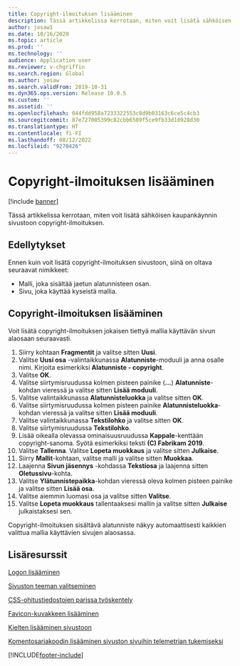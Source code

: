 ```yaml
---
title: Copyright-ilmoituksen lisääminen
description: Tässä artikkelissa kerrotaan, miten voit lisätä sähköisen kaupankäynnin sivustoon copyright-ilmoituksen.
author: josaw1
ms.date: 10/16/2020
ms.topic: article
ms.prod: ''
ms.technology: ''
audience: Application user
ms.reviewer: v-chgriffin
ms.search.region: Global
ms.author: josaw
ms.search.validFrom: 2019-10-31
ms.dyn365.ops.version: Release 10.0.5
ms.custom: ''
ms.assetid: ''
ms.openlocfilehash: 044fdd958a7233322553c8d9b03163c6ce5c4cb3
ms.sourcegitcommit: 87e727005399c82cbb6509f5ce9fb33d18928d30
ms.translationtype: HT
ms.contentlocale: fi-FI
ms.lasthandoff: 08/12/2022
ms.locfileid: "9270426"
---
```

# <a name="add-a-copyright-notice"></a>Copyright-ilmoituksen lisääminen

[!include [banner](includes/banner.md)]

Tässä artikkelissa kerrotaan, miten voit lisätä sähköisen kaupankäynnin sivustoon copyright-ilmoituksen.

## <a name="prerequisites"></a>Edellytykset

Ennen kuin voit lisätä copyright-ilmoituksen sivustoon, siinä on oltava seuraavat nimikkeet:

- Malli, joka sisältää jaetun alatunnisteen osan.
- Sivu, joka käyttää kyseistä mallia.

## <a name="add-a-copyright-notice"></a>Copyright-ilmoituksen lisääminen

Voit lisätä copyright-ilmoituksen jokaisen tiettyä mallia käyttävän sivun alaosaan seuraavasti.

1. Siirry kohtaan **Fragmentit** ja valitse sitten **Uusi**.
1. Valitse **Uusi osa** -valintaikkunassa **Alatunniste**-moduuli ja anna osalle nimi. Kirjoita esimerkiksi **Alatunniste - copyright**.
1. Valitse **OK**.
1. Valitse siirtymisruudussa kolmen pisteen painike (**...**) **Alatunniste**-kohdan vieressä ja valitse sitten **Lisää moduuli**.
1. Valitse valintaikkunassa **Alatunnisteluokka** ja valitse sitten **OK**.
1. Valitse siirtymisruudussa kolmen pisteen painike **Alatunnisteluokka**-kohdan vieressä ja valitse sitten **Lisää moduuli**.
1. Valitse valintaikkunassa **Tekstilohko** ja valitse sitten **OK**.
1. Valitse siirtymisruudussa **Tekstilohko**.
1. Lisää oikealla olevassa ominaisuusruudussa **Kappale**-kenttään copyright-sanoma. Syötä esimerkiksi teksti **(C) Fabrikam 2019**.
1. Valitse **Tallenna**. Valitse **Lopeta muokkaus** ja valitse sitten **Julkaise**.
1. Siirry **Mallit**-kohtaan, valitse malli ja valitse sitten **Muokkaa**.
1. Laajenna **Sivun jäsennys** -kohdassa **Tekstiosa** ja laajenna sitten **Oletussivu**-kohta.
1. Valitse **Ylätunnistepaikka**-kohdan vieressä oleva kolmen pisteen painike ja valitse sitten **Lisää osa**.
1. Valitse aiemmin luomasi osa ja valitse sitten **Valitse**.
1. Valitse **Lopeta muokkaus** tallentaaksesi mallin ja valitse sitten **Julkaise** julkaistaksesi sen.

Copyright-ilmoituksen sisältävä alatunniste näkyy automaattisesti kaikkien valittua mallia käyttävien sivujen alaosassa.

## <a name="additional-resources"></a>Lisäresurssit

[Logon lisääminen](add-logo.md)

[Sivuston teeman valitseminen](select-site-theme.md)

[CSS-ohitustiedostojen parissa työskentely](css-override-files.md)

[Favicon-kuvakkeen lisääminen](add-favicon.md)

[Kielten lisääminen sivustoon](add-languages-to-site.md)

[Komentosarjakoodin lisääminen sivuston sivuihin telemetrian tukemiseksi](add-telemetry.md)



[!INCLUDE[footer-include](../includes/footer-banner.md)]
